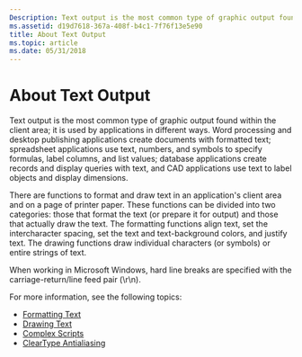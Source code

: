 ```yaml
---
Description: Text output is the most common type of graphic output found within the client area; it is used by applications in different ways.
ms.assetid: d19d7618-367a-408f-b4c1-7f76f13e5e90
title: About Text Output
ms.topic: article
ms.date: 05/31/2018
---
```


# About Text Output

Text output is the most common type of graphic output found within the client area; it is used by applications in different ways. Word processing and desktop publishing applications create documents with formatted text; spreadsheet applications use text, numbers, and symbols to specify formulas, label columns, and list values; database applications create records and display queries with text, and CAD applications use text to label objects and display dimensions.

There are functions to format and draw text in an application's client area and on a page of printer paper. These functions can be divided into two categories: those that format the text (or prepare it for output) and those that actually draw the text. The formatting functions align text, set the intercharacter spacing, set the text and text-background colors, and justify text. The drawing functions draw individual characters (or symbols) or entire strings of text.

When working in Microsoft Windows, hard line breaks are specified with the carriage-return/line feed pair (\\r\\n).

For more information, see the following topics:

-   [Formatting Text](formatting-text.md)
-   [Drawing Text](drawing-text.md)
-   [Complex Scripts](complex-scripts.md)
-   [ClearType Antialiasing](cleartype-antialiasing.md)

 

 



